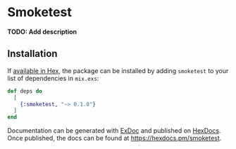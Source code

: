 # Smoketest

**TODO: Add description**

## Installation

If [available in Hex](https://hex.pm/docs/publish), the package can be installed
by adding `smoketest` to your list of dependencies in `mix.exs`:

```elixir
def deps do
  [
    {:smoketest, "~> 0.1.0"}
  ]
end
```

Documentation can be generated with [ExDoc](https://github.com/elixir-lang/ex_doc)
and published on [HexDocs](https://hexdocs.pm). Once published, the docs can
be found at <https://hexdocs.pm/smoketest>.

